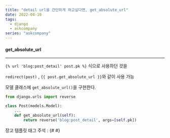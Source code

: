 ```yaml
---
title: "detail url을 간단하게 하고싶다면, get_absolute_url"
date: 2022-04-10
tags:
  - django
  - askcompany
series: "askcompany"
---
```


#### get_absolute_url

---

`{% url 'blog:post_detail' post.pk %}` 식으로 사용하던 것을

`redirect(post)` , `{{ post.get_absolute_url }}`와 같이 사용 가능

모델 클래스에 `get_absolute_url()`을 구현한다.

```python
from django.urls import reverse

class Post(models.Model):
    ...
    def get_absolute_url(self):
        return reverse('blog:post_detail', args=[self.pk])
```

장고 템플릿 태그 주석 : {# #}
